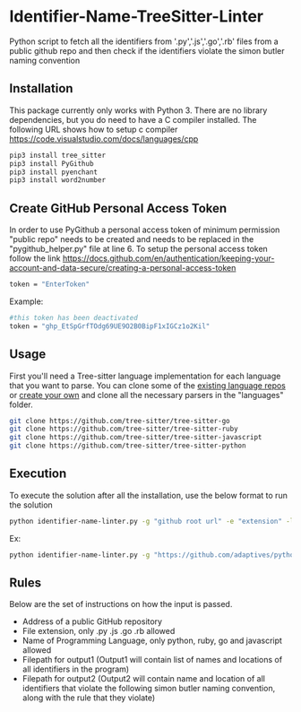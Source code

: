 # Identifier-Name-TreeSitter-Linter
Python script to fetch all the identifiers from '.py','.js','.go','.rb' files from a public github repo and then check if the identifiers violate the simon butler naming convention

## Installation

This package currently only works with Python 3. There are no library dependencies, but you do need to have a C compiler installed. The following URL shows how to setup c compiler
https://code.visualstudio.com/docs/languages/cpp

```sh
pip3 install tree_sitter
pip3 install PyGithub
pip3 install pyenchant
pip3 install word2number
```
## Create GitHub Personal Access Token
In order to use PyGithub a personal access token of minimum permission "public repo" needs to be created and needs to be replaced in the "pygithub_helper.py" file at line 6. To setup the personal access token follow the link https://docs.github.com/en/authentication/keeping-your-account-and-data-secure/creating-a-personal-access-token

```sh
token = "EnterToken"
```

Example:
```sh
#this token has been deactivated
token = "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"
```

## Usage
First you'll need a Tree-sitter language implementation for each language that you want to parse. You can clone some of the [existing language repos](https://github.com/tree-sitter) or [create your own](http://tree-sitter.github.io/tree-sitter/creating-parsers) and clone all the necessary parsers in the "languages" folder.

```sh
git clone https://github.com/tree-sitter/tree-sitter-go
git clone https://github.com/tree-sitter/tree-sitter-ruby
git clone https://github.com/tree-sitter/tree-sitter-javascript
git clone https://github.com/tree-sitter/tree-sitter-python
```

## Execution
To execute the solution after all the installation, use the below format to run the solution
```sh
python identifier-name-linter.py -g "github root url" -e "extension" -l "language" -o1 "output1 path" -o2 "output2 path"
```
Ex:
```sh
python identifier-name-linter.py -g "https://github.com/adaptives/python-examples" -e ".py" -l "python" -o1 "output1/output1.csv" -o2 "output2/output2.csv"
```

## Rules
Below are the set of instructions on how the input is passed.
* Address of a public GitHub repository
* File extension, only .py .js .go .rb allowed
* Name of Programming Language, only python, ruby, go and javascript allowed
* Filepath for output1
    (Output1 will contain list of names and locations of all identifiers in the program)
* Filepath for output2
    (Output2 will contain name and location of all identifiers that violate the following simon butler naming convention, along with the rule that they violate) 
